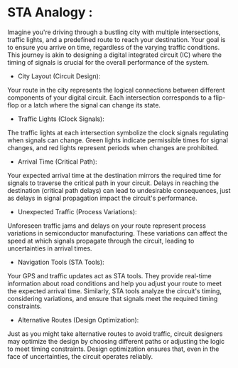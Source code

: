 # STA Analogy :

Imagine you're driving through a bustling city with multiple intersections, traffic lights, and a predefined route to reach your destination. Your goal is to ensure you arrive on time, regardless of the varying traffic conditions. This journey is akin to designing a digital integrated circuit (IC) where the timing of signals is crucial for the overall performance of the system.

- City Layout (Circuit Design):

Your route in the city represents the logical connections between different components of your digital circuit.
Each intersection corresponds to a flip-flop or a latch where the signal can change its state. 

- Traffic Lights (Clock Signals):

The traffic lights at each intersection symbolize the clock signals regulating when signals can change.
Green lights indicate permissible times for signal changes, and red lights represent periods when changes are prohibited.

- Arrival Time (Critical Path):

Your expected arrival time at the destination mirrors the required time for signals to traverse the critical path in your circuit.
Delays in reaching the destination (critical path delays) can lead to undesirable consequences, just as delays in signal propagation impact the circuit's performance.

- Unexpected Traffic (Process Variations):

Unforeseen traffic jams and delays on your route represent process variations in semiconductor manufacturing.
These variations can affect the speed at which signals propagate through the circuit, leading to uncertainties in arrival times.

- Navigation Tools (STA Tools):

Your GPS and traffic updates act as STA tools. They provide real-time information about road conditions and help you adjust your route to meet the expected arrival time.
Similarly, STA tools analyze the circuit's timing, considering variations, and ensure that signals meet the required timing constraints.

- Alternative Routes (Design Optimization):

Just as you might take alternative routes to avoid traffic, circuit designers may optimize the design by choosing different paths or adjusting the logic to meet timing constraints.
Design optimization ensures that, even in the face of uncertainties, the circuit operates reliably.
